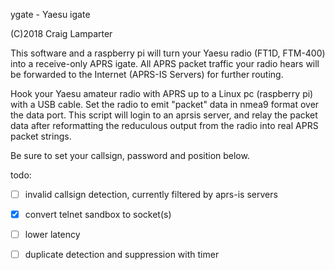 
ygate - Yaesu igate

(C)2018 Craig Lamparter

This software and a raspberry pi will turn your Yaesu radio (FT1D, FTM-400) into
a receive-only APRS igate.  All APRS packet traffic your radio hears will be
forwarded to the Internet (APRS-IS Servers) for further routing.

Hook your Yaesu amateur radio with APRS up to a Linux pc (raspberry pi) with a
USB cable. Set the radio to emit "packet" data in nmea9 format over the data
port. This script will login to an aprsis server, and relay the packet data
after reformatting the reduculous output from the radio into real APRS packet
strings.

Be sure to set your callsign, password and position below.



todo:
- [  ] invalid callsign detection, currently filtered by aprs-is servers
- [X] convert telnet sandbox to socket(s)
- [  ] lower latency  
- [  ] duplicate detection and suppression with timer


